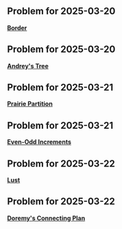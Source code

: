 ## Problem for 2025-03-20
**[Border](https://codeforces.com/contest/1010/problem/C)**

## Problem for 2025-03-20
**[Andrey's Tree](https://codeforces.com/contest/1935/problem/F)**

## Problem for 2025-03-21
**[Prairie Partition](https://codeforces.com/contest/773/problem/C)**

## Problem for 2025-03-21
**[Even-Odd Increments ](https://codeforces.com/contest/1744/problem/B)**

## Problem for 2025-03-22
**[Lust](https://codeforces.com/contest/891/problem/E)**

## Problem for 2025-03-22
**[Doremy's Connecting Plan](https://codeforces.com/contest/1889/problem/B)**

